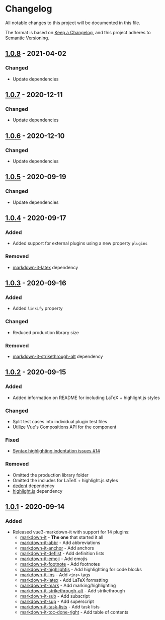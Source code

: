 # Changelog
All notable changes to this project will be documented in this file.

The format is based on [Keep a Changelog](https://keepachangelog.com/en/1.0.0/),
and this project adheres to [Semantic Versioning](https://semver.org/spec/v2.0.0.html).

## [1.0.8] - 2021-04-02
### Changed
- Update dependencies

## [1.0.7] - 2020-12-11
### Changed
- Update dependencies

## [1.0.6] - 2020-12-10
### Changed
- Update dependencies

## [1.0.5] - 2020-09-19
### Changed
- Update dependencies

## [1.0.4] - 2020-09-17
### Added
- Added support for external plugins using a new property `plugins`

### Removed
- [markdown-it-latex](https://github.com/tylingsoft/markdown-it-latex) dependency

## [1.0.3] - 2020-09-16
### Added
- Added `linkify` property

### Changed
- Reduced production library size

### Removed
- [markdown-it-strikethrough-alt](https://github.com/jay-hodgson/markdown-it-strikethrough-alt) dependency

## [1.0.2] - 2020-09-15
### Added
- Added information on README for including LaTeX + highlight.js styles

### Changed
- Split test cases into individual plugin test files
- Utilize Vue's Compositions API for the component

### Fixed
- [Syntax highlighting indentation issues #14](https://github.com/JanGuillermo/vue3-markdown-it/issues/14)

### Removed
- Omitted the production library folder
- Omitted the includes for LaTeX + highlight.js styles
- [dedent](https://github.com/MartinKolarik/dedent-js) dependency
- [highlight.js](https://github.com/highlightjs/highlight.js) dependency

## [1.0.1] - 2020-09-14
### Added
- Released vue3-markdown-it with support for 14 plugins:
  - [markdown-it](https://github.com/markdown-it/markdown-it) - __The one__ that started it all
  - [markdown-it-abbr](https://github.com/markdown-it/markdown-it-abbr) - Add abbreviations
  - [markdown-it-anchor](https://github.com/valeriangalliat/markdown-it-anchor) - Add anchors
  - [markdown-it-deflist](https://github.com/markdown-it/markdown-it-deflist) - Add definition lists
  - [markdown-it-emoji](https://github.com/markdown-it/markdown-it-emoji) - Add emojis
  - [markdown-it-footnote](https://github.com/markdown-it/markdown-it-footnote) - Add footnotes
  - [markdown-it-highlightjs](https://github.com/valeriangalliat/markdown-it-highlightjs) - Add highlighting for code blocks
  - [markdown-it-ins](https://github.com/markdown-it/markdown-it-ins) - Add `<ins>` tags
  - [markdown-it-latex](https://github.com/tylingsoft/markdown-it-latex) - Add LaTeX formatting
  - [markdown-it-mark](https://github.com/markdown-it/markdown-it-mark) - Add marking/highlighting
  - [markdown-it-strikethrough-alt](https://github.com/jay-hodgson/markdown-it-strikethrough-alt) - Add strikethrough
  - [markdown-it-sub](https://github.com/markdown-it/markdown-it-sub) - Add subscript
  - [markdown-it-sup](https://github.com/markdown-it/markdown-it-sup) - Add superscript
  - [markdown-it-task-lists](https://github.com/revin/markdown-it-task-lists) - Add task lists
  - [markdown-it-toc-done-right](https://github.com/nagaozen/markdown-it-toc-done-right) - Add table of contents

[1.0.8]: https://github.com/JanGuillermo/vue3-markdown-it/compare/v1.0.7...v1.0.8
[1.0.7]: https://github.com/JanGuillermo/vue3-markdown-it/compare/v1.0.6...v1.0.7
[1.0.6]: https://github.com/JanGuillermo/vue3-markdown-it/compare/v1.0.5...v1.0.6
[1.0.5]: https://github.com/JanGuillermo/vue3-markdown-it/compare/v1.0.4...v1.0.5
[1.0.4]: https://github.com/JanGuillermo/vue3-markdown-it/compare/v1.0.3...v1.0.4
[1.0.3]: https://github.com/JanGuillermo/vue3-markdown-it/compare/v1.0.2...v1.0.3
[1.0.2]: https://github.com/JanGuillermo/vue3-markdown-it/compare/v1.0.1...v1.0.2
[1.0.1]: https://github.com/JanGuillermo/vue3-markdown-it/releases/tag/v1.0.1
